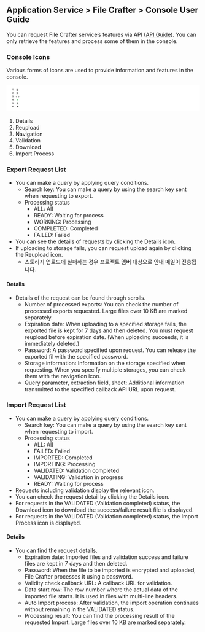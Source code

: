 ## Application Service > File Crafter > Console User Guide

You can request File Crafter service’s features via API ([API Guide](./api-guide.md)). You can only retrieve the features and process some of them in the console.

### Console Icons
Various forms of icons are used to provide information and features in the console.

![](../image/icons.png)

1. Details
2. Reupload
3. Navigation
4. Validation
5. Download
6. Import Process

### Export Request List

- You can make a query by applying query conditions.
    - Search key: You can make a query by using the search key sent when requesting to export.
    - Processing status
        - ALL: All
        - READY: Waiting for process
        - WORKING: Processing
        - COMPLETED: Completed
        - FAILED: Failed
- You can see the details of requests by clicking the Details icon.
- If uploading to storage fails, you can request upload again by clicking the Reupload icon.
  - 스토리지 업로드에 실패하는 경우 프로젝트 멤버 대상으로 안내 메일이 전송됩니다.

#### Details

- Details of the request can be found through scrolls.
    - Number of processed exports: You can check the number of processed exports requested. Large files over 10 KB are marked separately.
    - Expiration date: When uploading to a specified storage fails, the exported file is kept for 7 days and then deleted. You must request reupload before expiration date. (When uploading succeeds, it is immediately deleted.)
    - Password: A password specified upon request. You can release the exported fil with the specified password.
    - Storage information: Information on the storage specified when requesting. When you specify multiple storages, you can check them with the navigation icon.
    - Query parameter, extraction field, sheet: Additional information transmitted to the specified callback API URL upon request.

### Import Request List

- You can make a query by applying query conditions.
    - Search key: You can make a query by using the search key sent when requesting to import.
    - Processing status
        - ALL: All
        - FAILED: Failed
        - IMPORTED: Completed
        - IMPORTING: Processing
        - VALIDATED: Validation completed
        - VALIDATING: Validation in progress
        - READY: Waiting for process
- Requests including validation display the relevant icon.
- You can check the request detail by clicking the Details icon.
- For requests in the VALIDATED (Validation completed) status, the Download icon to download the success/failure result file is displayed.
- For requests in the VALIDATED (Validation completed) status, the Import Process icon is displayed.

#### Details

- You can find the request details.
    - Expiration date: Imported files and validation success and failure files are kept in 7 days and then deleted.
    - Password: When the file to be imported is encrypted and uploaded, File Crafter processes it using a password.
    - Validity check callback URL: A callback URL for validation.
    - Data start row: The row number where the actual data of the imported file starts. It is used in files with multi-line headers.
    - Auto Import process: After validation, the import operation continues without remaining in the VALIDATED status.
    - Processing result: You can find the processing result of the requested Import. Large files over 10 KB are marked separately.